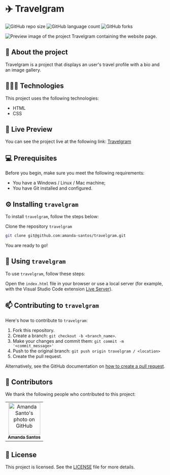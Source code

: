 # ✈️ Travelgram

![GitHub repo size](https://img.shields.io/github/repo-size/amanda-santos/travelgram?style=for-the-badge)
![GitHub language count](https://img.shields.io/github/languages/count/amanda-santos/travelgram?style=for-the-badge)
![GitHub forks](https://img.shields.io/github/forks/amanda-santos/travelgram?style=for-the-badge)

<img src="assets/cover.png" alt="Preview image of the project Travelgram containing the website page.">

## 📝 About the project

Travelgram is a project that displays an user's travel profile with a bio and an image gallery.

## 👩🏻‍💻 Technologies

This project uses the following technologies:

- HTML
- CSS

## 👀 Live Preview

You can see the project live at the following link: [Travelgram](https://amanda-santos.github.io/travelgram/)

## 💻 Prerequisites

Before you begin, make sure you meet the following requirements:

- You have a Windows / Linux / Mac machine;
- You have Git installed and configured.

## ⚙️ Installing `travelgram`

To install `travelgram`, follow the steps below:

Clone the repository `travelgram`

```bash
git clone git@github.com:amanda-santos/travelgram.git
```

You are ready to go!

## 🚀 Using `travelgram`

To use `travelgram`, follow these steps:

Open the `index.html` file in your browser or use a local server (for example, with the Visual Studio Code extension [Live Server](https://marketplace.visualstudio.com/items?itemName=ritwickdey.LiveServer)).

## 📫 Contributing to `travelgram`

Here's how to contribute to `travelgram`:

1. Fork this repository.
2. Create a branch: `git checkout -b <branch_name>`.
3. Make your changes and commit them: `git commit -m '<commit_message>'`
4. Push to the original branch: `git push origin travelgram / <location>`
5. Create the pull request.

Alternatively, see the GitHub documentation on [how to create a pull request](https://help.github.com/en/github/collaborating-with-issues-and-pull-requests/creating-a-pull-request).

## 🤝 Contributors

We thank the following people who contributed to this project:

<table>
  <tr>
    <td align="center">
      <a href="#" title="set the link title">
        <img src="https://github.com/amanda-santos.png" width="100px;" alt="Amanda Santo's photo on GitHub"/><br>
        <sub>
          <b>Amanda Santos</b>
        </sub>
      </a>
    </td>
  </tr>
</table>

## 📝 License

This project is licensed. See the [LICENSE](LICENSE.md) file for more details.
